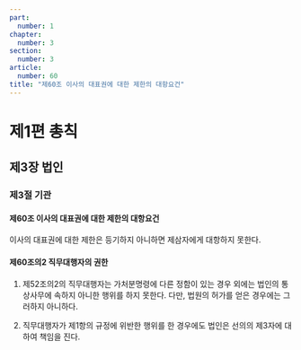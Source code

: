 ```yaml
---
part:
  number: 1
chapter:
  number: 3
section:
  number: 3
article:
  number: 60
title: "제60조 이사의 대표권에 대한 제한의 대항요건"
---
```


# 제1편 총칙

## 제3장 법인

### 제3절 기관

#### 제60조 이사의 대표권에 대한 제한의 대항요건

이사의 대표권에 대한 제한은 등기하지 아니하면 제삼자에게 대항하지 못한다.

#### 제60조의2 직무대행자의 권한

1. 제52조의2의 직무대행자는 가처분명령에 다른 정함이 있는 경우 외에는 법인의 통상사무에 속하지 아니한 행위를 하지 못한다. 다만, 법원의 허가를 얻은 경우에는 그러하지 아니하다.

2. 직무대행자가 제1항의 규정에 위반한 행위를 한 경우에도 법인은 선의의 제3자에 대하여 책임을 진다.
